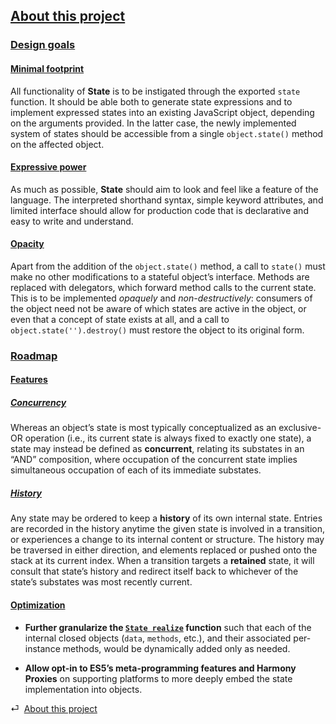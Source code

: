 ## [About this project](#about)

<div class="local-toc"></div>

### [Design goals](#about--design-goals)

#### [Minimal footprint](#about--design-goals--minimal-footprint)

All functionality of **State** is to be instigated through the exported `state` function. It should be able both to generate state expressions and to implement expressed states into an existing JavaScript object, depending on the arguments provided. In the latter case, the newly implemented system of states should be accessible from a single `object.state()` method on the affected object.

#### [Expressive power](#about--design-goals--expressive-power)

As much as possible, **State** should aim to look and feel like a feature of the language. The interpreted shorthand syntax, simple keyword attributes, and limited interface should allow for production code that is declarative and easy to write and understand.

#### [Opacity](#about--design-goals--opacity)

Apart from the addition of the `object.state()` method, a call to `state()` must make no other modifications to a stateful object’s interface. Methods are replaced with delegators, which forward method calls to the current state. This is to be implemented *opaquely* and *non-destructively*: consumers of the object need not be aware of which states are active in the object, or even that a concept of state exists at all, and a call to `object.state('').destroy()` must restore the object to its original form.


### [Roadmap](#about--roadmap)

#### [Features](#about--roadmap--features)

##### [Concurrency](#about--roadmap--features--concurrency)

Whereas an object’s state is most typically conceptualized as an exclusive-OR operation (i.e., its current state is always fixed to exactly one state), a state may instead be defined as **concurrent**, relating its substates in an “AND” composition, where occupation of the concurrent state implies simultaneous occupation of each of its immediate substates.

##### [History](#about--roadmap--features--history)

Any state may be ordered to keep a **history** of its own internal state. Entries are recorded in the history anytime the given state is involved in a transition, or experiences a change to its internal content or structure. The history may be traversed in either direction, and elements replaced or pushed onto the stack at its current index. When a transition targets a **retained** state, it will consult that state’s history and redirect itself back to whichever of the state’s substates was most recently current.

#### [Optimization](#about--roadmap--optimization)

* **Further granularize the [`State realize`](/source/#state--private--realize) function** such that each of the internal closed objects (`data`, `methods`, etc.), and their associated per-instance methods, would be dynamically added only as needed.

* **Allow opt-in to ES5’s meta-programming features and Harmony Proxies** on supporting platforms to more deeply embed the state implementation into objects.

<div class="backcrumb">
⏎  <a class="section" href="#about">About this project</a>
</div>
